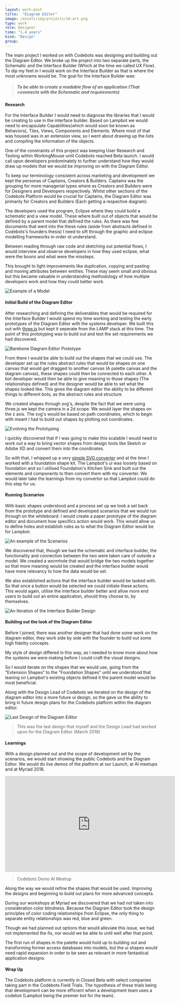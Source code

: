 ```yaml
---
layout: work-post
title:  "Diagram Editor"
image: /assets/img/projects/3d-art.png
type: work
role: Designer
time: "1.4 years"
kind: "Design"
group:
---
```

The main project I worked on with Codebots was designing and building out the Diagram Editor. We broke up the project into two separate parts, the Schematic and the Interface Builder (Which at the time we called UX Flow). To dip my feet in I would work on the Interface Builder as that is where the most unknowns would be. The goal for the Interface Builder was:
> ##### To be able to create a readable flow of an application (That >connects with the Schematic and requirements)

#### Research

For the Interface Builder I would need to diagnose the libraries that I would be creating to use in the interface builder. Based on Lampbot we would need to encapsulate Capabilities(which would soon be known as Behaviors), Tiles, Views, Components and Elements. Where most of that was housed was in an extension view, so I went about drawing up the lists and compiling the information of the objects.

One of the constraints of this project was keeping User Research and Testing within WorkingMouse until Codebots reached Beta launch. I would call upon developers predominately to further understand how they would draw up models that we would be improving on with the Diagram Editor.

To keep our terminology consistent across marketing and development we kept the personas of Captains, Creators & Builders. Captains was the grouping for more managerial types where as Creators and Builders were for Designers and Developers respectively. Whilst other sections of the Codebots Platform would be crucial for Captains, the Diagram Editor was primarily for Creators and Builders (Each getting a respective diagram). 

The developers used the program, Eclipse where they could build a schematic and a view model. These where built out of objects that would be defined by a parent model that defined the rules. As there was few documents that went into the these rules (aside from abstracts defined in Codebots's founders thesis) I need to sift through the graphic and eclipse modelling frameworks in order ot understand. 

Between reading through raw code and sketching out potential flows, I would interview and observe developers in how they used eclipse, what were the boons and what were the missteps. 

This brought to light improvements like duplication, copying and pasting and moving attributes between entities. These may seem small and obvious but this became valuable in understanding methodology of how multiple developers work and how they could better work. 

![Example of a Model](/assets/img/work/model-example.png "Example of a Model")

#### Initial Build of the Diagram Editor

After researching and defining the deliverables that would be required for the Interface Builder I would spend my time working and testing the early prototypes of the Diagram Editor with the systems developer. We built this out with [three.js](https://threejs.org/) but kept it seperate from the LAMP stack at this time. The point of this prototyping was to build out and test the set requirements we had discovered.

![Barebone Diagram Editor Prototype](/assets/img/work/de-1.png "Barebone Diagram Editor Prototype")

From there I would be able to build out the shapes that we could use. The developer set up the rules abstract rules that would be shapes on one canvas that would get dragged to another canvas (A palette canvas and the diagram canvas), these shapes could then be connected to each other. A bot developer would then be able to give meaning to those shapes (The relationships defined) and the designer would be able to set what the shapes looked like. This gives the diagram editor the ability to be different things to different bots, as the abstract rules and structure 

We created shapes through svg's, despite the fact that we were using three.js we kept the camera in a 2d scope. We would layer the shapes on the z axis. The svg's would be based on path coordinates, which to begin with meant I had to build out shapes by plotting out coordinates.

![Evolving the Prototyping](/assets/img/work/de-2.png "Evolving the Prototyping")

I quickly discovered that if I was going to make this scalable I would need to  work out a way to bring vector shapes from design tools like Sketch or Adobe XD and convert them into the coordinates.

So with that, I whipped up a very [simple SVG converter](https://codepen.io/jtregenza/pen/dVwzjE) and at the time I worked with a foundation shape kit. The Lampbot's ui was loosely based on foundation and so I utilised Foundation's Kitchen Sink and built out the elements and components to then convert them with my converter. We would later take the learnings from my convertor so that Lampbot could do this step for us. 

#### Running Scenarios

With basic shapes understood and a process set up we took a set back from the prototype and defined and developed scenarios that we would run through on the whiteboard. I would create a paper prototype of the diagram editor and document how specifics action would work. This would allow us to define holes and establish rules as to what the Diagram Editor would be for Lampbot.

![An example of the Scenarios](/assets/img/work/de-scenarios.jpg "An example of the Scenarios")

We discovered that, though we had the schematic and interface builder, the functionality and connection between the two were taken care of outside a model. We created a wormhole that would bridge the two models together so that more meaning would be created and the interface builder would have more relevancy to how the data would be set. 

We also established actions that the interface builder would be tasked with. So that once a button would be selected we could initiate these actions. This would again, utilise the interface builder better and allow more end users to build out an entire application, should they choose to, by themselves.

![An Iteration of the Interface Builder Design](/assets/img/work/interface-builder-design.png "Iteration of the Interface Builder")

#### Building out the look of the Diagram Editor 

Before I joined, there was another designer that had done some work on the diagram editor, they work side by side with the founder to build out some high fidelity concepts. 

My style of design differed in this way, as I needed to know more about how the systems we were making before I could craft the visual designs. 

So I would iterate on the shapes that we would use, going from the "Extension Shapes" to the "Foundation Shapes" until we understood that leaning on Lampbot's existing objects defined it the parent model would be most beneficial. 

Along with the Design Lead of Codebots we iterated on the design of the diagram editor into a more future ui design, so the gave us the ability to bring in future design plans for the Codebots platform within the diagram editor. 

![Last Design of the Diagram Editor](/assets/img/work/diagram-editor-design.png "Last Design of the Diagram Editor")
> This was the last design that myself and the Design Lead had worked upon for the Diagram Editor (March 2018)

#### Learnings

With a design planned out and the scope of development set by the scenarios, we would start showing the public Codebots and the Diagram Editor. We would do live demos of the platform at our Launch, at AI meetups and at Myriad 2018.

<iframe width="560" height="315" src="https://www.youtube-nocookie.com/embed/A0Ja_kPUzZU" frameborder="0" allow="autoplay; encrypted-media" allowfullscreen></iframe>

> Codebots Demo AI Meetup

Along the way we would refine the shapes that would be used. Improving the designs and beginning to build out plans for more advanced concepts. 

During our workshops at Myriad we discovered that we had not taken into consideration color blindness. Because the Diagram Editor took the design principles of color coding relationships from Eclipse, the only thing to separate entity relationships was red, blue and green. 

Though we had planned out options that would alleviate this issue, we had not implemented the fix, nor would we be able to until well after that point. 

The first run of shapes in the palette would hold up to building out and transforming former access databases into models, but the ui shapes would need rapid expansion in order to be seen as relevant in more fantastical application designs. 

#### Wrap Up

The Codebots platform is currently in Closed Beta with select companies taking part in the Codebots Field Trials. The hypothesis of these trials being that development can be more efficient when a development team uses a codebot (Lampbot being the premier bot for the team).